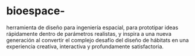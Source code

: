 # bioespace-
herramienta de diseño para ingeniería espacial, para prototipar ideas rápidamente dentro de parámetros realistas, y inspira a una nueva generación al convertir el complejo desafío del diseño de hábitats en una experiencia creativa, interactiva y profundamente satisfactoria.
